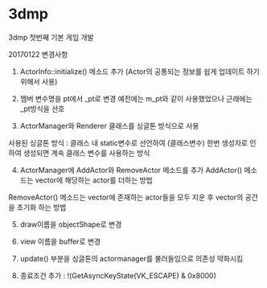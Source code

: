 # 3dmp
3dmp 첫번째 기본 게임 개발

20170122 변경사항

1. ActorInfo::initialize() 메소드 추가
(Actor의 공통되는 정보를 쉽게 업데이트 하기 위해서 사용)

2. 멤버 변수명을 pt에서 _pt로 변경
예전에는 m_pt와 같이 사용했었으나 근래에는 _pt방식을 선호

3. ActorManager와 Renderer 클래스를 싱글톤 방식으로 사용

사용된 싱글톤 방식 : 클래스 내 static변수로 선언하여 (클래스변수) 한번 생성자로 인하여 생성되면 계속 클래스 변수를 사용하는 방식

4. ActorManager에 AddActor와 RemoveActor 메소드를 추가
AddActor() 메소드는 vector에 해당하는 actor를 더하는 방법

RemoveActor() 메소드는 vector에 존재하는 actor들을 모두 지운 후 vector의 공간을 초기화 하는 방법

5. draw이름을 objectShape로 변경

6. view 이름을 buffer로 변경

7. update() 부분을 싱글톤의 actormanager를 불러들임으로 의존성 약화시킴

8. 종료조건 추가 : !(GetAsyncKeyState(VK_ESCAPE) & 0x8000)
